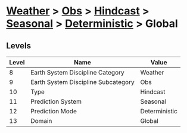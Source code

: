 # [Weather](../../../../..) > [Obs](../../../..) > [Hindcast](../../..) > [Seasonal](../..) > [Deterministic](..) > Global

## Levels

| Level | Name | Value |
|-----|-----|-----|
| 8 | Earth System Discipline Category | Weather |
| 9 | Earth System Discipline Subcategory | Obs |
| 10 | Type | Hindcast |
| 11 | Prediction System | Seasonal |
| 12 | Prediction Mode | Deterministic |
| 13 | Domain | Global |
